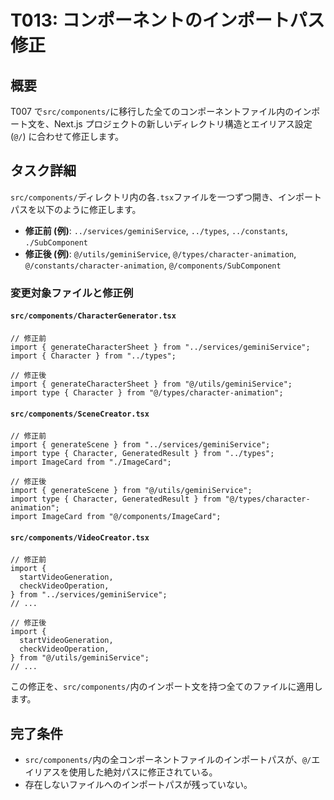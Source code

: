 # T013: コンポーネントのインポートパス修正

## 概要

T007 で`src/components/`に移行した全てのコンポーネントファイル内のインポート文を、Next.js プロジェクトの新しいディレクトリ構造とエイリアス設定 (`@/`) に合わせて修正します。

## タスク詳細

`src/components/`ディレクトリ内の各`.tsx`ファイルを一つずつ開き、インポートパスを以下のように修正します。

- **修正前 (例)**: `../services/geminiService`, `../types`, `../constants`, `./SubComponent`
- **修正後 (例)**: `@/utils/geminiService`, `@/types/character-animation`, `@/constants/character-animation`, `@/components/SubComponent`

### 変更対象ファイルと修正例

#### `src/components/CharacterGenerator.tsx`

```tsx
// 修正前
import { generateCharacterSheet } from "../services/geminiService";
import { Character } from "../types";

// 修正後
import { generateCharacterSheet } from "@/utils/geminiService";
import type { Character } from "@/types/character-animation";
```

#### `src/components/SceneCreator.tsx`

```tsx
// 修正前
import { generateScene } from "../services/geminiService";
import type { Character, GeneratedResult } from "../types";
import ImageCard from "./ImageCard";

// 修正後
import { generateScene } from "@/utils/geminiService";
import type { Character, GeneratedResult } from "@/types/character-animation";
import ImageCard from "@/components/ImageCard";
```

#### `src/components/VideoCreator.tsx`

```tsx
// 修正前
import {
  startVideoGeneration,
  checkVideoOperation,
} from "../services/geminiService";
// ...

// 修正後
import {
  startVideoGeneration,
  checkVideoOperation,
} from "@/utils/geminiService";
// ...
```

この修正を、`src/components/`内のインポート文を持つ全てのファイルに適用します。

## 完了条件

- `src/components/`内の全コンポーネントファイルのインポートパスが、`@/`エイリアスを使用した絶対パスに修正されている。
- 存在しないファイルへのインポートパスが残っていない。
